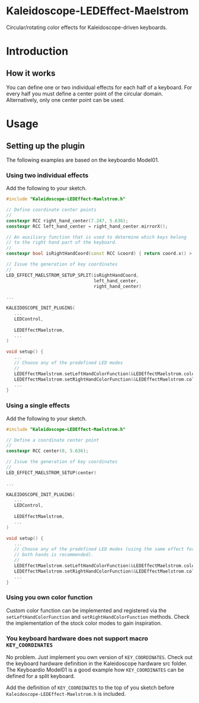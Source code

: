 # Kaleidoscope-LEDEffect-Maelstrom

Circular/rotating color effects for Kaleidoscope-driven keyboards.

# Introduction

## How it works

You can define one or two individual effects for each half of a keyboard.
For every half you must define a center point of the circular domain. Alternatively, only one center point can be used.

# Usage

## Setting up the plugin

The following examples are based on the keyboardio Model01.

### Using two individual effects

Add the following to your sketch.

```cpp
#include "Kaleidoscope-LEDEffect-Maelstrom.h"

// Define coordinate center points
//
constexpr RCC right_hand_center(7.247, 5.636);
constexpr RCC left_hand_center = right_hand_center.mirrorX();

// An auxiliary function that is used to determine which keys belong 
// to the right hand part of the keyboard.
//
constexpr bool isRightHandCoord(const RCC &coord) { return coord.x() > 0; }

// Issue the generation of key coordinates
//
LED_EFFECT_MAELSTROM_SETUP_SPLIT(isRightHandCoord, 
                                 left_hand_center, 
                                 right_hand_center)
                                                
...

KALEIDOSCOPE_INIT_PLUGINS(
   ...
   LEDControl,
   
   LEDEffectMaelstrom,
   ...
)

void setup() {
   ...
   // Choose any of the predefined LED modes
   //
   LEDEffectMaelstrom.setLeftHandColorFunction(&LEDEffectMaelstrom.colorModeSpinningCross);
   LEDEffectMaelstrom.setRightHandColorFunction(&LEDEffectMaelstrom.colorModeBullsEye);
   ...
}
```

### Using a single effects

Add the following to your sketch.

```cpp
#include "Kaleidoscope-LEDEffect-Maelstrom.h"

// Define a coordinate center point
//
constexpr RCC center(0, 5.636);

// Issue the generation of key coordinates
//
LED_EFFECT_MAELSTROM_SETUP(center)
                                                
...

KALEIDOSCOPE_INIT_PLUGINS(
   ...
   LEDControl,
   
   LEDEffectMaelstrom,
   ...
)

void setup() {
   ...
   // Choose any of the predefined LED modes (using the same effect for 
   // both hands is recommended).
   //
   LEDEffectMaelstrom.setLeftHandColorFunction(&LEDEffectMaelstrom.colorModeSpinningCross);
   LEDEffectMaelstrom.setRightHandColorFunction(&LEDEffectMaelstrom.colorModeSpinningCross);
   ...
}
```

### Using you own color function

Custom color function can be implemented and registered via the 
`setLeftHandColorFunction` and `setRightHandColorFunction` methods.
Check the implementation of the stock color modes to gain inspiration.

### You keyboard hardware does not support macro `KEY_COORDINATES`

No problem. Just implement you own version of `KEY_COORDINATES`. Check out
the keyboard hardware definition in the Kaleidoscope hardware src folder. The Keyboardio Model01 is a good example how `KEY_COORDINATES` can be defined for a split keyboard.

Add the definition of `KEY_COORDINATES` to the top of you sketch before 
`Kaleidoscope-LEDEffect-Maelstrom.h` is included.


